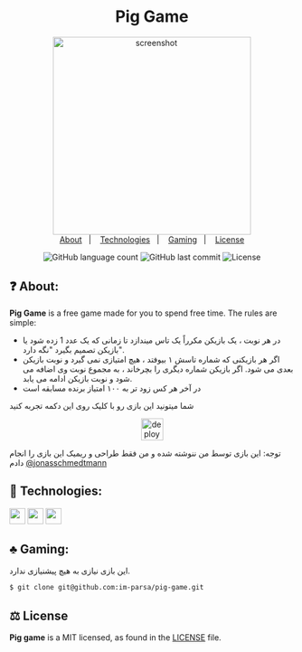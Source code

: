 <h1 align="center">Pig Game</h1>
<p align="center">
	<img height="350px" alt="screenshot" src="https://cdn.discordapp.com/attachments/776425421968244768/887312858537414696/Screenshot_from_2021-09-14_16-31-27.png">
	<br>
	<a href="#question-about">About</a>&nbsp;&nbsp;&nbsp;|&nbsp;&nbsp;&nbsp;
	<a href="#rocket-technologies">Technologies</a>&nbsp;&nbsp;&nbsp;|&nbsp;&nbsp;&nbsp;
	<a href="#clubs-gaming">Gaming</a>&nbsp;&nbsp;&nbsp;|&nbsp;&nbsp;&nbsp;
	<a href="#balance_scale-license">License</a>	
</p>

<p align="center">
    <img alt="GitHub language count" src="https://img.shields.io/github/languages/count/im-parsa/pig-game">	
    <img alt="GitHub last commit" src="https://img.shields.io/github/last-commit/im-parsa/pig-game">
    <img alt="License" src="https://img.shields.io/badge/license-MIT-brightgreen"> 
<p>

## :question: About:
**Pig Game** is a free game made for you to spend free time. The rules are simple:

- در هر نوبت ، یک بازیکن مکرراً یک تاس میندازد تا زمانی که یک عدد 1 زده شود یا بازیکن تصمیم بگیرد "نگه دارد".
- اگر هر بازیکنی که شماره تاسش ۱ بیوفتد ، هیچ امتیازی نمی گیرد و نوبت بازیکن بعدی می شود. اگر بازیکن شماره دیگری را بچرخاند ، به مجموع نوبت وی اضافه می شود و نوبت بازیکن ادامه می یابد.
- در آخر هر کس زود تر به ۱۰۰ امتیاز برنده مسابقه است

شما میتونید این بازی رو با کلیک روی این دکمه تجربه کنید

<p align="center">
	<a href="https://im-parsa.github.io/pig-game/"><img alt ="deploy shield" src="https://img.shields.io/badge/%F0%9F%99%82%EF%B8%8F-Let's%20play!-c73657.svg" height="39px"></a>
</p>

توجه: این بازی توسط من ننوشته شده و من فقط طراحی و ریمیک این بازی را انجام دادم [@jonasschmedtmann](https://github.com/jonasschmedtmann)

## :rocket: Technologies:
<p>
<img height=28px src="https://img.shields.io/badge/%7F-HTML-black?logo=html5&style=flat"> <img height=28px src="https://img.shields.io/badge/%7F-CSS-black?logo=css3&style=flat"> <img height=28px src="https://img.shields.io/badge/%7F-JavaScript-black?logo=javascript&style=flat">
</p>

## :clubs: Gaming:
این بازی نیازی به هیچ پیشنیازی ندارد.

```sh
$ git clone git@github.com:im-parsa/pig-game.git
```
## :balance_scale: License

**Pig game** is a MIT licensed, as found in the [LICENSE](./LICENSE) file.
